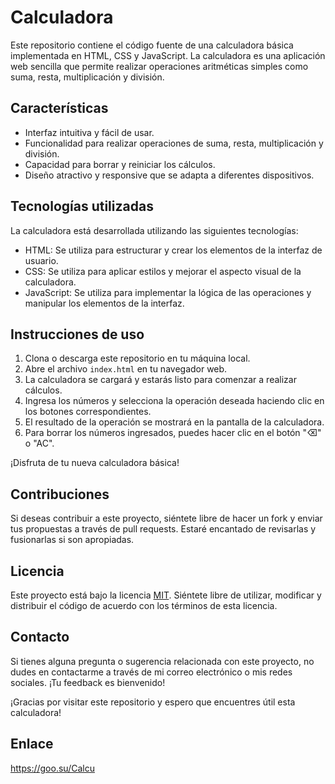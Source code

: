 # Calculadora

Este repositorio contiene el código fuente de una calculadora básica implementada en HTML, CSS y JavaScript. La calculadora es una aplicación web sencilla que permite realizar operaciones aritméticas simples como suma, resta, multiplicación y división.

## Características

- Interfaz intuitiva y fácil de usar.
- Funcionalidad para realizar operaciones de suma, resta, multiplicación y división.
- Capacidad para borrar y reiniciar los cálculos.
- Diseño atractivo y responsive que se adapta a diferentes dispositivos.

## Tecnologías utilizadas

La calculadora está desarrollada utilizando las siguientes tecnologías:

- HTML: Se utiliza para estructurar y crear los elementos de la interfaz de usuario.
- CSS: Se utiliza para aplicar estilos y mejorar el aspecto visual de la calculadora.
- JavaScript: Se utiliza para implementar la lógica de las operaciones y manipular los elementos de la interfaz.

## Instrucciones de uso

1. Clona o descarga este repositorio en tu máquina local.
2. Abre el archivo `index.html` en tu navegador web.
3. La calculadora se cargará y estarás listo para comenzar a realizar cálculos.
4. Ingresa los números y selecciona la operación deseada haciendo clic en los botones correspondientes.
5. El resultado de la operación se mostrará en la pantalla de la calculadora.
6. Para borrar los números ingresados, puedes hacer clic en el botón "⌫" o "AC".

¡Disfruta de tu nueva calculadora básica!

## Contribuciones

Si deseas contribuir a este proyecto, siéntete libre de hacer un fork y enviar tus propuestas a través de pull requests. Estaré encantado de revisarlas y fusionarlas si son apropiadas.

## Licencia

Este proyecto está bajo la licencia [MIT](https://opensource.org/licenses/MIT). Siéntete libre de utilizar, modificar y distribuir el código de acuerdo con los términos de esta licencia.

## Contacto

Si tienes alguna pregunta o sugerencia relacionada con este proyecto, no dudes en contactarme a través de mi correo electrónico o mis redes sociales. ¡Tu feedback es bienvenido!

¡Gracias por visitar este repositorio y espero que encuentres útil esta calculadora!

## Enlace

https://goo.su/Calcu
